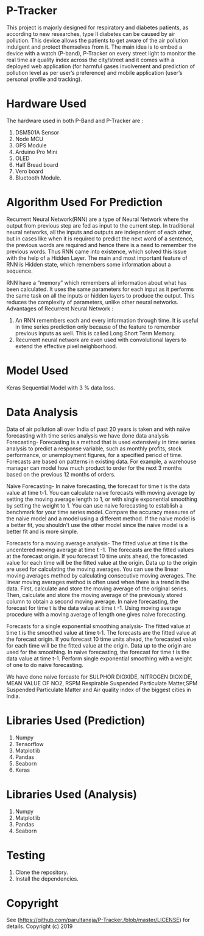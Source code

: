 # P-Tracker
This project is majorly designed for respiratory and diabetes patients, as according to new researches, type II diabetes can be caused by air pollution. This device allows the patients to get aware of the air pollution indulgent and protect themselves from it. The main idea is to embed a device with a watch (P-band), P-Tracker on every street light to monitor the real time air quality index across the city/street and it comes with a deployed web application (for harmful gases involvement and prediction of pollution level as per user’s preference) and mobile application (user’s personal profile and tracking).


# Hardware Used
The hardware used in both P-Band and P-Tracker are :
1. DSM501A Sensor
2. Node MCU
3. GPS Module
4. Arduino Pro Mini 
5. OLED
6. Half Bread board
7. Vero board
8. Bluetooth Module.

# Algorithm Used For Prediction 
Recurrent Neural Network(RNN) are a type of Neural Network where the output from previous step are fed as input to the current step. In traditional neural networks, all the inputs and outputs are independent of each other, but in cases like when it is required to predict the next word of a sentence, the previous words are required and hence there is a need to remember the previous words. Thus RNN came into existence, which solved this issue with the help of a Hidden Layer. The main and most important feature of RNN is Hidden state, which remembers some information about a sequence.
 
RNN have a “memory” which remembers all information about what has been calculated. It uses the same parameters for each input as it performs the same task on all the inputs or hidden layers to produce the output. This reduces the complexity of parameters, unlike other neural networks.
Advantages of Recurrent Neural Network :
1.	An RNN remembers each and every information through time. It is useful in time series prediction only because of the feature to remember previous inputs as well. This is called Long Short Term Memory.
2.	Recurrent neural network are even used with convolutional layers to extend the effective pixel neighborhood.

# Model Used 
 Keras Sequential Model with 3 % data loss.
# Data Analysis 
Data of air pollution all over India of past 20 years is taken and with naïve forecasting with time series analysis we have done data analysis 
Forecasting-
Forecasting is a method that is used extensively in time series analysis to predict a response variable, such as monthly profits, stock performance, or unemployment figures, for a specified period of time. Forecasts are based on patterns in existing data. For example, a warehouse manager can model how much product to order for the next 3 months based on the previous 12 months of orders.

Naïve Forecasting-
In naive forecasting, the forecast for time t is the data value at time t-1. You can calculate naive forecasts with moving average by setting the moving average length to 1, or with single exponential smoothing by setting the weight to 1. You can use naive forecasting to establish a benchmark for your time series model. Compare the accuracy measures of the naive model and a model using a different method. If the naive model is a better fit, you shouldn't use the other model since the naive model is a better fit and is more simple.

Forecasts for a moving average analysis-
The fitted value at time t is the uncentered moving average at time t -1. The forecasts are the fitted values at the forecast origin. If you forecast 10 time units ahead, the forecasted value for each time will be the fitted value at the origin. Data up to the origin are used for calculating the moving averages.
You can use the linear moving averages method by calculating consecutive moving averages. The linear moving averages method is often used when there is a trend in the data. First, calculate and store the moving average of the original series. Then, calculate and store the moving average of the previously stored column to obtain a second moving average.
In naive forecasting, the forecast for time t is the data value at time t -1. Using moving average procedure with a moving average of length one gives naive forecasting.

Forecasts for a single exponential smoothing analysis-
The fitted value at time t is the smoothed value at time t-1. The forecasts are the fitted value at the forecast origin. If you forecast 10 time units ahead, the forecasted value for each time will be the fitted value at the origin. Data up to the origin are used for the smoothing.
In naive forecasting, the forecast for time t is the data value at time t-1. Perform single exponential smoothing with a weight of one to do naive forecasting.

We have done naive forcaste for SULPHOR DIOXIDE, NITROGEN DIOXIDE, MEAN VALUE OF NO2, RSPM Respirable Suspended Particulate Matter,SPM Suspended Particulate Matter and Air quality index of the biggest cities in India.  
# Libraries Used (Prediction)
1.	Numpy
2.	Tensorflow
3.	Matplotlib
4.	Pandas
5.	Seaborn
6.	Keras

# Libraries Used (Analysis)
1.	Numpy
2.	Matplotlib
3.	Pandas
4.	Seaborn

# Testing 
1. Clone the repository.
2. Install the dependencies.


# Copyright
See (https://github.com/parultaneja/P-Tracker./blob/master/LICENSE) for details. Copyright (c) 2019




